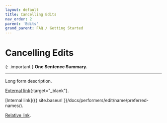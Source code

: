 ```yaml
---
layout: default
title: Cancelling Edits
nav_order: 2
parent: 'Edits'
grand_parent: FAQ / Getting Started
---
```


# Cancelling Edits

{: .important }
**One Sentence Summary.**

---

Long form description.

[External link](https://stashdb.org/performers/fbd10ce7-3209-4788-b84f-3a2ec1b19326){:target="_blank"}.

[Internal link]({{ site.baseurl }}/docs/performers/edit/name/preferred-names/).

[Relative link](../jav-names/).
